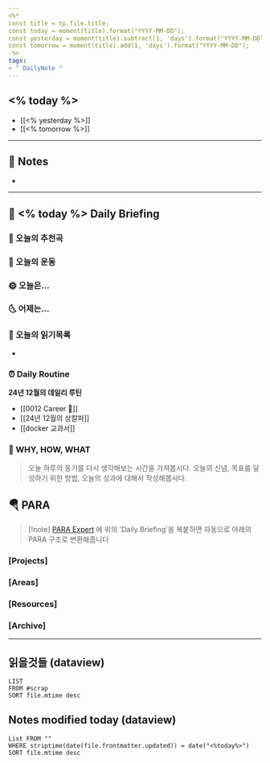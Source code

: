 ```yaml
---
<%*
const title = tp.file.title;
const today = moment(title).format("YYYY-MM-DD");
const yesterday = moment(title).subtract(1, 'days').format("YYYY-MM-DD");
const tomorrow = moment(title).add(1, 'days').format("YYYY-MM-DD");
-%>
tags:
- " DailyNote "
---
```


## <% today %>

- [[<% yesterday %>]] 
- [[<% tomorrow %>]]

---

## 📝 Notes

- 


---
## 📅 <% today %> Daily Briefing

### 🎵 오늘의 추천곡

### 🏃 오늘의 운동

### 🌞 오늘은...

### 🌜 어제는...

### 📖 오늘의 읽기목록

- 

### ⏰ Daily Routine

**24년 12월의 데일리 루틴**

- [[0012 Career 💼]]
- [[24년 12월의 상칼파]]
- [[docker 교과서]]

### 🚀 WHY, HOW, WHAT

> 오늘 하루의 동기를 다시 생각해보는 시간을 가져봅시다. 오늘의 신념, 목표를 달성하기 위한 방법, 오늘의 성과에 대해서 작성해봅시다.

##  🪂 PARA

> [!note] [PARA Expert](https://chatgpt.com/g/g-46Xrh4MXk-para-expert) 에 위의 'Daily Briefing'을 복붙하면 자동으로 아래의 PARA 구조로 변환해줍니다

### [Projects]
### [Areas]
### [Resources]
### [Archive]


---

## 읽을것들 (dataview)

```dataview
LIST
FROM #scrap
SORT file.mtime desc
```

## Notes modified today (dataview)

```dataview
List FROM "" 
WHERE striptime(date(file.frontmatter.updated)) = date("<%today%>") 
SORT file.mtime desc
```
